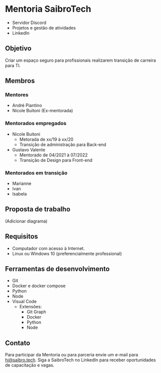 # Mentoria SaibroTech

* Servidor Discord
* Projetos e gestão de atividades
* LinkedIn

## Objetivo

Criar um espaço seguro para profissionais realizarem transição de carreira para TI.

## Membros

### Mentores

* André Piantino
* Nicole Buitoni (Ex-mentorada)

### Mentorados empregados

* Nicole Buitoni
  * Metorada de xx/19 à xx/20
  * Transição de administração para Back-end
* Gustavo Valente
  * Mentorado de 04/2021 à 07/2022
  * Transição de Design para Front-end

### Mentorados em transição

* Marianne
* Ivan
* Isabela

## Proposta de trabalho

(Adicionar diagrama)

## Requisitos

* Computador com acesso à Internet.
* Linux ou Windows 10 (preferencialmente professional)

## Ferramentas de desenvolvimento 

* Git
* Docker e docker compose
* Python
* Node
* Visual Code
  * Extensões:
    * Git Graph
    * Docker
    * Python
    * Node

## Contato

Para participar da Mentoria ou para parceria envie um e-mail para hi@saibro.tech.
Siga a SaibroTech no LinkedIn para receber oportunidades de capacitação e vagas.
